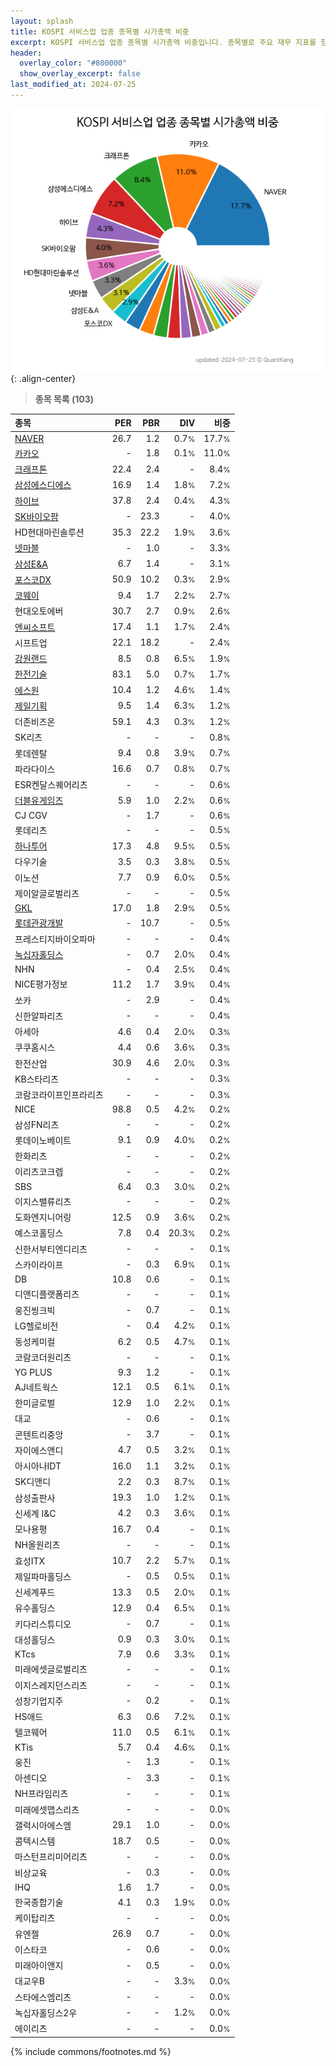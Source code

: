 ```yaml
---
layout: splash
title: KOSPI 서비스업 업종 종목별 시가총액 비중
excerpt: KOSPI 서비스업 업종 종목별 시가총액 비중입니다. 종목별로 주요 재무 지표를 함께 표시합니다.
header:
  overlay_color: "#800000"
  show_overlay_excerpt: false
last_modified_at: 2024-07-25
---
```



![KOSPI 서비스업 업종 종목별 시가총액 비중](/stats/sector/images/kospi_업종_서비스업_종목.png){: .align-center}


> **종목 목록 (103)**<a id="list"></a>

| **종목** | **PER** | **PBR** | **DIV** | **비중** |
| :------- | ------: | ------: | ------: | -------: |
| [NAVER](/035420/) | 26.7 | 1.2 | 0.7<small>%</small> | 17.7<small>%</small> |
| [카카오](/035720/) | - | 1.8 | 0.1<small>%</small> | 11.0<small>%</small> |
| [크래프톤](/259960/) | 22.4 | 2.4 | - | 8.4<small>%</small> |
| [삼성에스디에스](/018260/) | 16.9 | 1.4 | 1.8<small>%</small> | 7.2<small>%</small> |
| [하이브](/352820/) | 37.8 | 2.4 | 0.4<small>%</small> | 4.3<small>%</small> |
| [SK바이오팜](/326030/) | - | 23.3 | - | 4.0<small>%</small> |
| HD현대마린솔루션 | 35.3 | 22.2 | 1.9<small>%</small> | 3.6<small>%</small> |
| [넷마블](/251270/) | - | 1.0 | - | 3.3<small>%</small> |
| [삼성E&A](/028050/) | 6.7 | 1.4 | - | 3.1<small>%</small> |
| [포스코DX](/022100/) | 50.9 | 10.2 | 0.3<small>%</small> | 2.9<small>%</small> |
| [코웨이](/021240/) | 9.4 | 1.7 | 2.2<small>%</small> | 2.7<small>%</small> |
| 현대오토에버 | 30.7 | 2.7 | 0.9<small>%</small> | 2.6<small>%</small> |
| [엔씨소프트](/036570/) | 17.4 | 1.1 | 1.7<small>%</small> | 2.4<small>%</small> |
| 시프트업 | 22.1 | 18.2 | - | 2.4<small>%</small> |
| [강원랜드](/035250/) | 8.5 | 0.8 | 6.5<small>%</small> | 1.9<small>%</small> |
| [한전기술](/052690/) | 83.1 | 5.0 | 0.7<small>%</small> | 1.7<small>%</small> |
| [에스원](/012750/) | 10.4 | 1.2 | 4.6<small>%</small> | 1.4<small>%</small> |
| [제일기획](/030000/) | 9.5 | 1.4 | 6.3<small>%</small> | 1.2<small>%</small> |
| 더존비즈온 | 59.1 | 4.3 | 0.3<small>%</small> | 1.2<small>%</small> |
| SK리츠 | - | - | - | 0.8<small>%</small> |
| 롯데렌탈 | 9.4 | 0.8 | 3.9<small>%</small> | 0.7<small>%</small> |
| 파라다이스 | 16.6 | 0.7 | 0.8<small>%</small> | 0.7<small>%</small> |
| ESR켄달스퀘어리츠 | - | - | - | 0.6<small>%</small> |
| [더블유게임즈](/192080/) | 5.9 | 1.0 | 2.2<small>%</small> | 0.6<small>%</small> |
| CJ CGV | - | 1.7 | - | 0.6<small>%</small> |
| 롯데리츠 | - | - | - | 0.5<small>%</small> |
| [하나투어](/039130/) | 17.3 | 4.8 | 9.5<small>%</small> | 0.5<small>%</small> |
| 다우기술 | 3.5 | 0.3 | 3.8<small>%</small> | 0.5<small>%</small> |
| 이노션 | 7.7 | 0.9 | 6.0<small>%</small> | 0.5<small>%</small> |
| 제이알글로벌리츠 | - | - | - | 0.5<small>%</small> |
| [GKL](/114090/) | 17.0 | 1.8 | 2.9<small>%</small> | 0.5<small>%</small> |
| [롯데관광개발](/032350/) | - | 10.7 | - | 0.5<small>%</small> |
| 프레스티지바이오파마 | - | - | - | 0.4<small>%</small> |
| [녹십자홀딩스](/005250/) | - | 0.7 | 2.0<small>%</small> | 0.4<small>%</small> |
| NHN | - | 0.4 | 2.5<small>%</small> | 0.4<small>%</small> |
| NICE평가정보 | 11.2 | 1.7 | 3.9<small>%</small> | 0.4<small>%</small> |
| 쏘카 | - | 2.9 | - | 0.4<small>%</small> |
| 신한알파리츠 | - | - | - | 0.4<small>%</small> |
| 아세아 | 4.6 | 0.4 | 2.0<small>%</small> | 0.3<small>%</small> |
| 쿠쿠홈시스 | 4.4 | 0.6 | 3.6<small>%</small> | 0.3<small>%</small> |
| 한전산업 | 30.9 | 4.6 | 2.0<small>%</small> | 0.3<small>%</small> |
| KB스타리츠 | - | - | - | 0.3<small>%</small> |
| 코람코라이프인프라리츠 | - | - | - | 0.3<small>%</small> |
| NICE | 98.8 | 0.5 | 4.2<small>%</small> | 0.2<small>%</small> |
| 삼성FN리츠 | - | - | - | 0.2<small>%</small> |
| 롯데이노베이트 | 9.1 | 0.9 | 4.0<small>%</small> | 0.2<small>%</small> |
| 한화리츠 | - | - | - | 0.2<small>%</small> |
| 이리츠코크렙 | - | - | - | 0.2<small>%</small> |
| SBS | 6.4 | 0.3 | 3.0<small>%</small> | 0.2<small>%</small> |
| 이지스밸류리츠 | - | - | - | 0.2<small>%</small> |
| 도화엔지니어링 | 12.5 | 0.9 | 3.6<small>%</small> | 0.2<small>%</small> |
| 예스코홀딩스 | 7.8 | 0.4 | 20.3<small>%</small> | 0.2<small>%</small> |
| 신한서부티엔디리츠 | - | - | - | 0.1<small>%</small> |
| 스카이라이프 | - | 0.3 | 6.9<small>%</small> | 0.1<small>%</small> |
| DB | 10.8 | 0.6 | - | 0.1<small>%</small> |
| 디앤디플랫폼리츠 | - | - | - | 0.1<small>%</small> |
| 웅진씽크빅 | - | 0.7 | - | 0.1<small>%</small> |
| LG헬로비전 | - | 0.4 | 4.2<small>%</small> | 0.1<small>%</small> |
| 동성케미컬 | 6.2 | 0.5 | 4.7<small>%</small> | 0.1<small>%</small> |
| 코람코더원리츠 | - | - | - | 0.1<small>%</small> |
| YG PLUS | 9.3 | 1.2 | - | 0.1<small>%</small> |
| AJ네트웍스 | 12.1 | 0.5 | 6.1<small>%</small> | 0.1<small>%</small> |
| 한미글로벌 | 12.9 | 1.0 | 2.2<small>%</small> | 0.1<small>%</small> |
| 대교 | - | 0.6 | - | 0.1<small>%</small> |
| 콘텐트리중앙 | - | 3.7 | - | 0.1<small>%</small> |
| 자이에스앤디 | 4.7 | 0.5 | 3.2<small>%</small> | 0.1<small>%</small> |
| 아시아나IDT | 16.0 | 1.1 | 3.2<small>%</small> | 0.1<small>%</small> |
| SK디앤디 | 2.2 | 0.3 | 8.7<small>%</small> | 0.1<small>%</small> |
| 삼성출판사 | 19.3 | 1.0 | 1.2<small>%</small> | 0.1<small>%</small> |
| 신세계 I&C | 4.2 | 0.3 | 3.6<small>%</small> | 0.1<small>%</small> |
| 모나용평 | 16.7 | 0.4 | - | 0.1<small>%</small> |
| NH올원리츠 | - | - | - | 0.1<small>%</small> |
| 효성ITX | 10.7 | 2.2 | 5.7<small>%</small> | 0.1<small>%</small> |
| 제일파마홀딩스 | - | 0.5 | 0.5<small>%</small> | 0.1<small>%</small> |
| 신세계푸드 | 13.3 | 0.5 | 2.0<small>%</small> | 0.1<small>%</small> |
| 유수홀딩스 | 12.9 | 0.4 | 6.5<small>%</small> | 0.1<small>%</small> |
| 키다리스튜디오 | - | 0.7 | - | 0.1<small>%</small> |
| 대성홀딩스 | 0.9 | 0.3 | 3.0<small>%</small> | 0.1<small>%</small> |
| KTcs | 7.9 | 0.6 | 3.3<small>%</small> | 0.1<small>%</small> |
| 미래에셋글로벌리츠 | - | - | - | 0.1<small>%</small> |
| 이지스레지던스리츠 | - | - | - | 0.1<small>%</small> |
| 성창기업지주 | - | 0.2 | - | 0.1<small>%</small> |
| HS애드 | 6.3 | 0.6 | 7.2<small>%</small> | 0.1<small>%</small> |
| 텔코웨어 | 11.0 | 0.5 | 6.1<small>%</small> | 0.1<small>%</small> |
| KTis | 5.7 | 0.4 | 4.6<small>%</small> | 0.1<small>%</small> |
| 웅진 | - | 1.3 | - | 0.1<small>%</small> |
| 아센디오 | - | 3.3 | - | 0.1<small>%</small> |
| NH프라임리츠 | - | - | - | 0.1<small>%</small> |
| 미래에셋맵스리츠 | - | - | - | 0.0<small>%</small> |
| 갤럭시아에스엠 | 29.1 | 1.0 | - | 0.0<small>%</small> |
| 콤텍시스템 | 18.7 | 0.5 | - | 0.0<small>%</small> |
| 마스턴프리미어리츠 | - | - | - | 0.0<small>%</small> |
| 비상교육 | - | 0.3 | - | 0.0<small>%</small> |
| IHQ | 1.6 | 1.7 | - | 0.0<small>%</small> |
| 한국종합기술 | 4.1 | 0.3 | 1.9<small>%</small> | 0.0<small>%</small> |
| 케이탑리츠 | - | - | - | 0.0<small>%</small> |
| 유엔젤 | 26.9 | 0.7 | - | 0.0<small>%</small> |
| 이스타코 | - | 0.6 | - | 0.0<small>%</small> |
| 미래아이앤지 | - | 0.5 | - | 0.0<small>%</small> |
| 대교우B | - | - | 3.3<small>%</small> | 0.0<small>%</small> |
| 스타에스엠리츠 | - | - | - | 0.0<small>%</small> |
| 녹십자홀딩스2우 | - | - | 1.2<small>%</small> | 0.0<small>%</small> |
| 에이리츠 | - | - | - | 0.0<small>%</small> |

{% include commons/footnotes.md %}